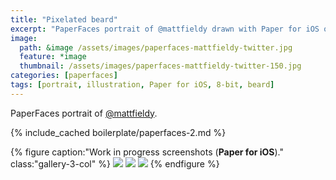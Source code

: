 ```yaml
---
title: "Pixelated beard"
excerpt: "PaperFaces portrait of @mattfieldy drawn with Paper for iOS on an iPad."
image: 
  path: &image /assets/images/paperfaces-mattfieldy-twitter.jpg 
  feature: *image
  thumbnail: /assets/images/paperfaces-mattfieldy-twitter-150.jpg
categories: [paperfaces]
tags: [portrait, illustration, Paper for iOS, 8-bit, beard]
---
```


PaperFaces portrait of [@mattfieldy](https://twitter.com/mattfieldy).

{% include_cached boilerplate/paperfaces-2.md %}

{% figure caption:"Work in progress screenshots (**Paper for iOS**)." class:"gallery-3-col" %}
[![](/assets/images/paperfaces-mattfieldy-process-1-600.jpg)](/assets/images/paperfaces-mattfieldy-process-1-lg.jpg)
[![](/assets/images/paperfaces-mattfieldy-process-2-600.jpg)](/assets/images/paperfaces-mattfieldy-process-2-lg.jpg)
[![](/assets/images/paperfaces-mattfieldy-process-3-600.jpg)](/assets/images/paperfaces-mattfieldy-process-3-lg.jpg)
{% endfigure %}
